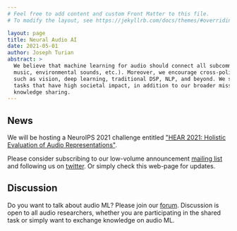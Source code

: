 ```yaml
---
# Feel free to add content and custom Front Matter to this file.
# To modify the layout, see https://jekyllrb.com/docs/themes/#overriding-theme-defaults

layout: page
title: Neural Audio AI
date: 2021-05-01
author: Joseph Turian
abstract: >
  We believe that machine learning for audio should connect all subcommunities of audio ML researchers (speech,
  music, environmental sounds, etc.). Moreover, we encourage cross-polination of audio ML research with adjacent fields,
  such as vision, deep learning, traditional DSP, NLP, and beyond. We specifically encourage benchmarking on audio ML
  tasks that have high societal impact, in addition to our broader mission of promoting cross-domain evaluation and
  knowledge sharing.
---
```


## News

We will be hosting a NeuroIPS 2021 challenge entitled ["HEAR 2021: Holistic Evaluation of Audio
Representations"](https://neuralaudio.ai/hear2021-holistic-evaluation-of-audio-representations.html).

Please consider subscribing to our low-volume announcement [mailing list](http://eepurl.com/hwrhrz) and following us on
[twitter](https://twitter.com/neuralaudio). Or simply check this web-page for updates.

## Discussion

Do you want to talk about audio ML? Please join our [forum](https://discuss.neuralaudio.ai/). Discussion is open to all
audio researchers, whether you are participating in the shared task or simply want to exchange knowledge on audio ML.

